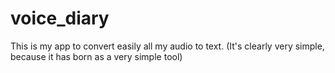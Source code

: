 # voice_diary

This is my app to convert easily all my audio to text. 
(It's clearly very simple, because it has born as a very simple tool)
